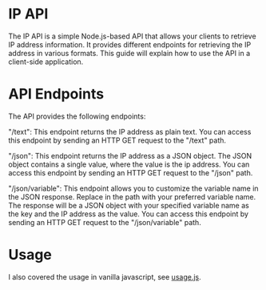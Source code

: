 
# IP API
The IP API is a simple Node.js-based API that allows your clients to retrieve IP address information. It provides different endpoints for retrieving the IP address in various formats. This guide will explain how to use the API in a client-side application.

# API Endpoints
The API provides the following endpoints:

"/text": This endpoint returns the IP address as plain text. You can access this endpoint by sending an HTTP GET request to the "/text" path.

"/json": This endpoint returns the IP address as a JSON object. The JSON object contains a single value, where the value is the ip address. You can access this endpoint by sending an HTTP GET request to the "/json" path.

"/json/variable": This endpoint allows you to customize the variable name in the JSON response. Replace <variable> in the path with your preferred variable name. The response will be a JSON object with your specified variable name as the key and the IP address as the value. You can access this endpoint by sending an HTTP GET request to the "/json/variable" path.
# Usage

I also covered the usage in vanilla javascript, see [usage.js](https://github.com/Rednexie/ip/blob/main/usage.js).
